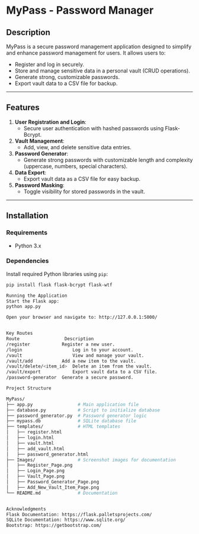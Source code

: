 # **MyPass - Password Manager**

## **Description**
MyPass is a secure password management application designed to simplify and enhance password management for users. It allows users to:
- Register and log in securely.
- Store and manage sensitive data in a personal vault (CRUD operations).
- Generate strong, customizable passwords.
- Export vault data to a CSV file for backup.

---

## **Features**
1. **User Registration and Login**:
   - Secure user authentication with hashed passwords using Flask-Bcrypt.
2. **Vault Management**:
   - Add, view, and delete sensitive data entries.
3. **Password Generator**:
   - Generate strong passwords with customizable length and complexity (uppercase, numbers, special characters).
4. **Data Export**:
   - Export vault data as a CSV file for easy backup.
5. **Password Masking**:
   - Toggle visibility for stored passwords in the vault.

---

## **Installation**

### **Requirements**
- Python 3.x

### **Dependencies**
Install required Python libraries using `pip`:
```bash
pip install flask flask-bcrypt flask-wtf

Running the Application
Start the Flask app:
python app.py

Open your browser and navigate to: http://127.0.0.1:5000/


Key Routes
Route	              Description
/register	         Register a new user.
/login	                 Log in to your account.
/vault	                 View and manage your vault.
/vault/add	         Add a new item to the vault.
/vault/delete/<item_id>	 Delete an item from the vault.
/vault/export	         Export vault data to a CSV file.
/password-generator	 Generate a secure password.

Project Structure

MyPass/
├── app.py                 # Main application file
├── database.py            # Script to initialize database
├── password_generator.py  # Password generator logic
├── mypass.db              # SQLite database file
├── templates/             # HTML templates
│   ├── register.html
│   ├── login.html
│   ├── vault.html
│   ├── add_vault.html
│   ├── password_generator.html
├── Images/                # Screenshot images for documentation
│   ├── Register_Page.png
│   ├── Login_Page.png
│   ├── Vault_Page.png
│   ├── Password_Generator_Page.png
│   ├── Add_New_Vault_Item_Page.png
└── README.md              # Documentation


Acknowledgments
Flask Documentation: https://flask.palletsprojects.com/
SQLite Documentation: https://www.sqlite.org/
Bootstrap: https://getbootstrap.com/

